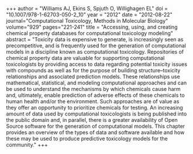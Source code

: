 +++
author = "Williams AJ, Ekins S, Spjuth O, Willighagen EL"
doi = "10.1007/978-1-62703-050-2_10"
year = "2012"
date = "2012-08-22"
journal="Computational Toxicology, Methods in Molecular Biology"
volume="929"
pages="221-241"
title = "Accessing, using, and creating chemical property databases for computational toxicology modeling"
abstract = "Toxicity data is expensive to generate, is increasingly seen as precompetitive, and is frequently used for the generation of computational models in a discipline known as computational toxicology. Repositories of chemical property data are valuable for supporting computational toxicologists by providing access to data regarding potential toxicity issues with compounds as well as for the purpose of building structure–toxicity relationships and associated prediction models. These relationships use mathematical, statistical, and modeling computational approaches and can be used to understand the mechanisms by which chemicals cause harm and, ultimately, enable prediction of adverse effects of these chemicals to human health and/or the environment. Such approaches are of value as they offer an opportunity to prioritize chemicals for testing. An increasing amount of data used by computational toxicologists is being published into the public domain and, in parallel, there is a greater availability of Open Source software for the generation of computational models. This chapter provides an overview of the types of data and software available and how these may be used to produce predictive toxicology models for the community."
+++

